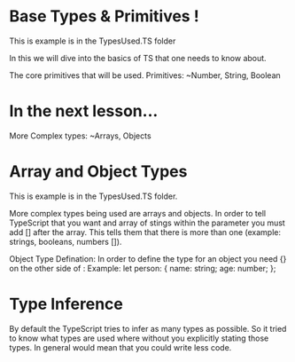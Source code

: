# Base Types & Primitives !
This is example is in the TypesUsed.TS folder

   In this we will dive into the basics of TS that one needs to know about.
    
  The core primitives that will be used.
   Primitives: 
   ~Number, String, Boolean 


  # In the next lesson...
   More Complex types:
   ~Arrays, Objects


# Array and Object Types 

This is example is in the TypesUsed.TS folder.

More complex types being used are arrays and objects. In order to tell TypeScript that you want and array of stings within the parameter you must add [] after the array. This tells them that there is more than one (example: strings, booleans, numbers []).

Object Type Defination: In order to define the type for an object you need {} on the other side of : Example:
let person: {
  name: string;
  age: number;
};

# Type Inference

By default the TypeScript tries to infer as many types as possible. So it tried to know what types are used where without you explicitly stating those types. In general would mean that you could write less code. 